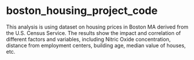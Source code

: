 # boston_housing_project_code
This analysis is using dataset on housing prices in Boston MA derived from the U.S. Census Service. The results show the impact and correlation of different factors and variables, including Nitric Oxide concentration, distance from employment centers, building age, median value of houses, etc.
